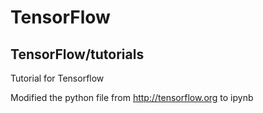 # TensorFlow

## TensorFlow/tutorials

  Tutorial for Tensorflow

  Modified the python file from http://tensorflow.org to ipynb 

